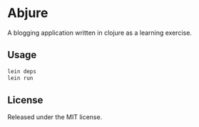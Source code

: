 # Abjure

A blogging application written in clojure as a learning exercise.

## Usage

```bash
lein deps
lein run
```

## License

Released under the MIT license.

